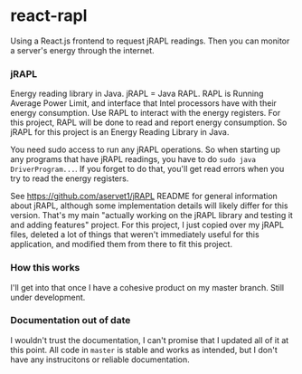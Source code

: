 # react-rapl
Using a React.js frontend to request jRAPL readings. Then you can monitor a server's energy through the internet.

### jRAPL
Energy reading library in Java. jRAPL = Java RAPL. RAPL is Running Average Power Limit, and interface that Intel processors have
with their energy consumption. Use RAPL to interact with the energy registers. For this project, RAPL will be done to read and report 
energy consumption. So jRAPL for this project is an Energy Reading Library in Java.

You need sudo access to run any jRAPL operations. So when starting up any programs that have jRAPL readings, you have to do `sudo java DriverProgram...`.
If you forget to do that, you'll get read errors when you try to read the energy registers.

See https://github.com/aservet1/jRAPL README for general information about jRAPL, although some implementation details will
likely differ for this version. That's my main "actually working on the jRAPL library and testing it and adding features" project.
For this project, I just copied over my jRAPL files, deleted a lot of things that weren't immediately useful for this application, and
modified them from there to fit this project.

### How this works
I'll get into that once I have a cohesive product on my master branch. Still under development.

### Documentation out of date
I wouldn't trust the documentation, I can't promise that I updated all of it at this point. All code in `master` is stable and works
as intended, but I don't have any instrucitons or reliable documentation.

